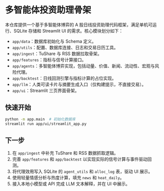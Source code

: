 # 多智能体投资助理骨架

本仓库提供一个基于多智能体博弈的 A 股日线投资助理代码框架，满足单机可运行、SQLite 存储和 Streamlit UI 的需求。核心模块划分如下：

- `app/data`：数据库初始化与 Schema 定义。
- `app/utils`：配置、数据库连接、日志和交易日历工具。
- `app/ingest`：TuShare 与 RSS 数据拉取骨架。
- `app/features`：指标与信号计算接口。
- `app/agents`：多智能体博弈实现，包括动量、价值、新闻、流动性、宏观与风险代理。
- `app/backtest`：日线回测引擎与指标计算的占位实现。
- `app/llm`：人类可读卡片与摘要生成入口（仅构建提示，不直接交易）。
- `app/ui`：Streamlit 三页界面骨架。

## 快速开始

```bash
python -m app.main  # 初始化数据库
streamlit run app/ui/streamlit_app.py
```

## 下一步

1. 在 `app/ingest` 中补充 TuShare 和 RSS 数据抓取逻辑。
2. 完善 `app/features` 和 `app/backtest` 以实现实际的信号计算与事件驱动回测。
3. 将代理效用写入 SQLite 的 `agent_utils` 和 `alloc_log` 表，驱动 UI 展示。
4. 使用轻量情感分析与热度计算，填充 `news` 和 `heat_daily`。
5. 接入本地小模型或 API 完成 LLM 文本解释，并在 UI 中展示。
